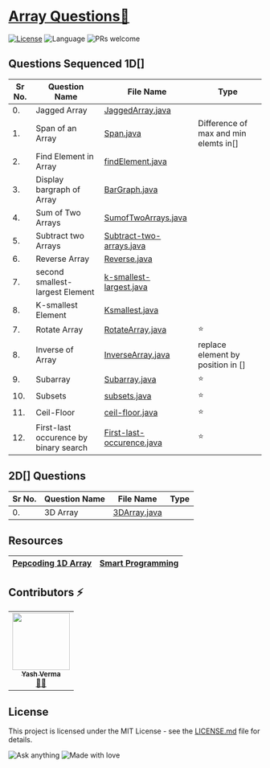 # [Array Questions🚀](https://leetcode.com/problemset/algorithms/)

[![License](https://img.shields.io/badge/license-Apache_2.0-blue.svg)](LICENSE.md) ![Language](https://img.shields.io/badge/language-Java%20%2F%20Data_Structures%2F-blue.svg) ![PRs welcome](https://img.shields.io/badge/PRs%20-welcome-brightgreen.svg) 

## Questions Sequenced 1D[]
 
| Sr No. | Question Name | File Name |   Type |
|-----------|-----------|---------|---------------|
| 0.| Jagged Array  | [JaggedArray.java](https://github.com/vyash5075/Java-Programming/blob/Arrays/Basic/JaggedArray.java) |  |
| 1.| Span of an Array  | [Span.java](https://github.com/vyash5075/Java-Programming/blob/Arrays/Basic/Span.java) |Difference of max and min elemts in[]  | 
| 2.| Find Element in Array  | [findElement.java](https://github.com/vyash5075/Java-Programming/blob/Arrays/Basic/findElement.java) |  |
| 3.| Display bargraph of Array | [BarGraph.java](https://github.com/vyash5075/Java-Programming/blob/Arrays/Basic/BarGraph.java) |  |
| 4.|Sum of Two Arrays | [SumofTwoArrays.java](https://github.com/vyash5075/Java-Programming/blob/Arrays/Basic/SumofTwoArrays.java) |  |
| 5.| Subtract two Arrays | [Subtract-two-arrays.java](https://github.com/vyash5075/Java-Programming/blob/Arrays/Basic/Subtract-two-arrays.java) |  |
| 6.| Reverse Array | [Reverse.java](https://github.com/vyash5075/Java-Programming/blob/Arrays/Basic/Reverse.java) |  |
| 7.| second smallest-largest  Element | [k-smallest-largest.java](https://github.com/vyash5075/Java-Programming/blob/Arrays/Basic/k-smallest-largest.java) |  |
| 8.| K-smallest  Element | [Ksmallest.java](https://github.com/vyash5075/Java-Programming/blob/Arrays/Basic/Ksmallest.java) |  |
| 7.| Rotate Array | [RotateArray.java](https://github.com/vyash5075/Java-Programming/blob/Arrays/Basic/RotateArray.java) | ⭐ |
| 8.| Inverse of Array | [InverseArray.java](https://github.com/vyash5075/Java-Programming/blob/Arrays/Basic/InverseArray.java) |replace element by position in []  |
| 9.| Subarray | [Subarray.java](https://github.com/vyash5075/Java-Programming/blob/Arrays/Basic/Subarray.java) | ⭐ |
| 10.| Subsets | [subsets.java](https://github.com/vyash5075/Java-Programming/blob/Arrays/Basic/subsets.java) | ⭐ |
| 11.| Ceil-Floor | [ceil-floor.java](https://github.com/vyash5075/Java-Programming/blob/Arrays/Basic/ceil-floor.java) | ⭐ |
| 12.| First-last occurence by binary search | [First-last-occurence.java](https://github.com/vyash5075/Java-Programming/blob/Arrays/Basic/First-last-occurence.java) | ⭐ |

## 2D[] Questions
| Sr No. | Question Name | File Name |   Type |
|-----------|-----------|---------|---------------|
| 0.| 3D Array  | [3DArray.java](https://github.com/vyash5075/Java-Programming/blob/Arrays/2D%5B%5D/Basic/3DArray.java) |  |



 ## Resources
 |[Pepcoding 1D Array](https://www.youtube.com/watch?v=tXbgyBCLteM&list=PL-Jc9J83PIiHOV7lm2uSw4ZiVsIRsGS6r)|[Smart Programming](https://www.youtube.com/watch?v=dRrjjotgniA&list=PLlhM4lkb2sEhfuXL-2BDrJ67WkUdQ2v9b&index=56)|
 |--|--|

 

 ## Contributors ⚡
<table>
  <tr>
    <td align="center"><a href="https://github.com/vyash5075"><img src="https://avatars.githubusercontent.com/u/44260505?v=4" width="114px;" alt=""/><br /><sub><b>Yash Verma</b></sub></a><br /><a href="https://github.com/vyash5075" title="Github"> 👨‍💻 </a></td>
  </tr>
</table>

 
## License
This project is licensed under the MIT License - see the [LICENSE.md](LICENSE.md) file for details.                    
                     
                       
 

















![Ask anything](https://img.shields.io/badge/Ask%20me-anything-1abc9c.svg)   ![Made with love](http://ForTheBadge.com/images/badges/built-with-love.svg) 
